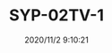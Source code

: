 ﻿---
layout: post 
title: SYP-02TV-1
tags: SYP
categories: wire-harness
overview: 
part_number: 7-SYP-02-22
thumb_img: static/202011/473-thumb-20201102171117.jpg
small_img: static/202011/473-20201102171117.jpg
date: 2020/11/2 9:10:21
---



